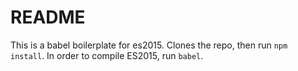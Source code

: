 README
===

This is a babel boilerplate for es2015. Clones the repo, then run `npm install`. In order to compile ES2015, run `babel`. 